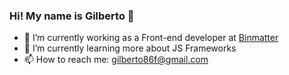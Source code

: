 ### Hi! My name is Gilberto 🌵

- 🔭 I’m currently working as a Front-end developer at <a href="https://www.binmatter.com/">Binmatter</a>
- 🌱 I’m currently learning more about JS Frameworks
- 📫 How to reach me: [gilberto86f@gmail.com](mailto:gilberto86f@gmail.com)
<!--
- ⚡ Fun fact: 
-->
